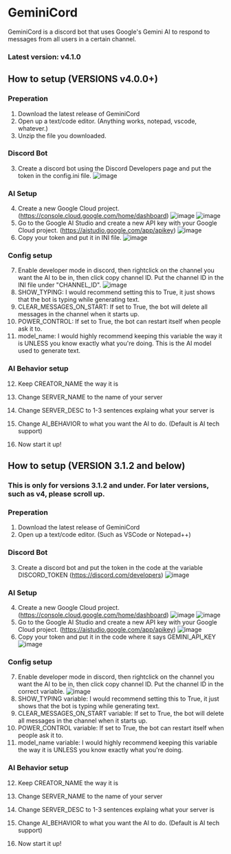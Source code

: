 # GeminiCord
GeminiCord is a discord bot that uses Google's Gemini AI to respond to messages from all users in a certain channel.
### Latest version: v4.1.0


## How to setup (VERSIONS v4.0.0+)
### Preperation
1. Download the latest release of GeminiCord
2. Open up a text/code editor. (Anything works, notepad, vscode, whatever.)
3. Unzip the file you downloaded.

### Discord Bot 
3. Create a discord bot using the Discord Developers page and put the token in the config.ini file. ![image](https://github.com/user-attachments/assets/97e01425-79dd-49ee-b960-0844047e3920)


### AI Setup
4. Create a new Google Cloud project. (https://console.cloud.google.com/home/dashboard) ![image](https://github.com/user-attachments/assets/8dd24414-0f73-4215-9b6d-9fb12103f447) ![image](https://github.com/user-attachments/assets/9f221b67-12a6-41e2-ba2a-f28dc88816ff)
5. Go to the Google AI Studio and create a new API key with your Google Cloud project. (https://aistudio.google.com/app/apikey) ![image](https://github.com/user-attachments/assets/8546e170-2cfd-4589-85d3-0e4fc31b31b0)
6. Copy your token and put it in INI file. ![image](https://github.com/user-attachments/assets/c15af383-0094-44f5-a8d7-8c35713c3a70)


### Config setup
7. Enable developer mode in discord, then rightclick on the channel you want the AI to be in, then click copy channel ID. Put the channel ID in the INI file under "CHANNEL_ID". ![image](https://github.com/user-attachments/assets/fd1cbd19-04ff-4360-b003-58b9133fa20e)
8. SHOW_TYPING: I would recommend setting this to True, it just shows that the bot is typing while generating text.
9. CLEAR_MESSAGES_ON_START: If set to True, the bot will delete all messages in the channel when it starts up.
10. POWER_CONTROL: If set to True, the bot can restart itself when people ask it to.
11. model_name: I would highly recommend keeping this variable the way it is UNLESS you know exactly what you're doing. This is the AI model used to generate text.

### AI Behavior setup
12. Keep CREATOR_NAME the way it is
13. Change SERVER_NAME to the name of your server
14. Change SERVER_DESC to 1-3 sentences explaing what your server is
15. Change AI_BEHAVIOR to what you want the AI to do. (Default is AI tech support)

16. Now start it up!









## How to setup (VERSION 3.1.2 and below)
### This is only for versions 3.1.2 and under. For later versions, such as v4, please scroll up.

### Preperation
1. Download the latest release of GeminiCord
2. Open up a text/code editor. (Such as VSCode or Notepad++)

### Discord Bot 
3. Create a discord bot and put the token in the code at the variable DISCORD_TOKEN (https://discord.com/developers) ![image](https://github.com/user-attachments/assets/d0eae4ed-a9f3-4da6-8ca9-03f1c737cf41)


### AI Setup
4. Create a new Google Cloud project. (https://console.cloud.google.com/home/dashboard) ![image](https://github.com/user-attachments/assets/8dd24414-0f73-4215-9b6d-9fb12103f447) ![image](https://github.com/user-attachments/assets/9f221b67-12a6-41e2-ba2a-f28dc88816ff)
5. Go to the Google AI Studio and create a new API key with your Google Cloud project. (https://aistudio.google.com/app/apikey) ![image](https://github.com/user-attachments/assets/8546e170-2cfd-4589-85d3-0e4fc31b31b0)
6. Copy your token and put it in the code where it says GEMINI_API_KEY ![image](https://github.com/user-attachments/assets/541e72a8-e00c-40c7-b5eb-d368e6c724ac)

### Config setup
7. Enable developer mode in discord, then rightclick on the channel you want the AI to be in, then click copy channel ID. Put the channel ID in the correct variable. ![image](https://github.com/user-attachments/assets/056552c3-9d06-44b3-9341-44ecbd8e613b)
8. SHOW_TYPING variable: I would recommend setting this to True, it just shows that the bot is typing while generating text.
9. CLEAR_MESSAGES_ON_START variable: If set to True, the bot will delete all messages in the channel when it starts up.
10. POWER_CONTROL variable: If set to True, the bot can restart itself when people ask it to.
11. model_name variable: I would highly recommend keeping this variable the way it is UNLESS you know exactly what you're doing.

### AI Behavior setup
12. Keep CREATOR_NAME the way it is
13. Change SERVER_NAME to the name of your server
14. Change SERVER_DESC to 1-3 sentences explaing what your server is
15. Change AI_BEHAVIOR to what you want the AI to do. (Default is AI tech support)

16. Now start it up!



 
